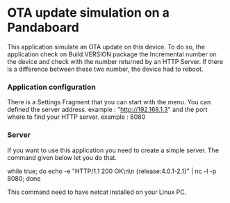 # OTA update simulation on a Pandaboard

This application simulate an OTA update on this device. To do so, the application check on Build.VERSION package the Incremental number on the device and check with the number returned by an HTTP Server.
If there is a difference between these two number, the device had to reboot.

### Application configuration
There is a Settings Fragment that you can start with the menu. You can defined the server address.
example : "http://192.168.1.3"
and the port where to find your HTTP server.
example : 8080

### Server
If you want to use this application you need to create a simple server. The command given below let you do that.

while true; do echo -e "HTTP/1.1 200 OK\n\n {release:4.0.1-2.1}" | nc -l -p 8080; done

This command need to have netcat installed on your Linux PC.
